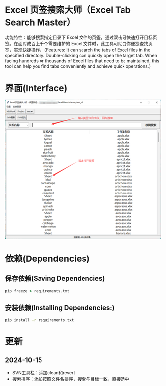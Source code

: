 # Excel 页签搜索大师（Excel Tab Search Master）
功能特性：能够搜索指定目录下 Excel 文件的页签，通过双击可快速打开目标页签。在面对成百上千个需要维护的 Excel 文件时，此工具可助力你便捷查找页签，实现快捷操作。（Features: It can search the tabs of Excel files in the specified directory. Double-clicking can quickly open the target tab. When facing hundreds or thousands of Excel files that need to be maintained, this tool can help you find tabs conveniently and achieve quick operations.）

# 界面(Interface)
![img.png](img.png)

# 依赖(Dependencies)

## 保存依赖(Saving Dependencies)
```bat
pip freeze > requirements.txt
```

## 安装依赖(Installing Dependencies:)
```bat
pip install -r requirements.txt
```


# 更新
## 2024-10-15
- SVN工具栏：添加clean和revert
- 搜索排序：添加按照文件名排序，搜索与目标一致，直接选中